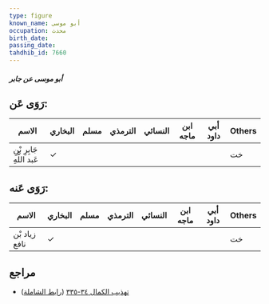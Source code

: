 ```yaml
---
type: figure
known_name: أبو موسى
occupation: محدث
birth_date:
passing_date:
tahdhib_id: 7660
---
```

##### أبو موسى عن جابر

## رَوَى عَن:
| الاسم                     | البخاري | مسلم | الترمذي | النسائي | ابن ماجه | أبي داود | Others |
| ------------------------- | ------- | ---- | ------- | ------- | -------- | -------- | ------ |
| جَابِرِ بْنِ عَبد اللَّهِ | ✓       |      |         |         |          |          | خت     |
## رَوَى عَنه:
| الاسم         | البخاري | مسلم | الترمذي | النسائي | ابن ماجه | أبي داود | Others |
| ------------- | ------- | ---- | ------- | ------- | -------- | -------- | ------ |
| زياد بْن نافع | ✓       |      |         |         |          |          | خت     |
## مراجع
- [تهذيب الكمال ٣٤-٣٣٥](obsidian://open?vault=Tahdhib-al-Kamal&file=Figures/٧٦٦٠-أبو%20موسى%20عن%20جابر) ([رابط الشاملة](https://shamela.ws/book/3722/18452))